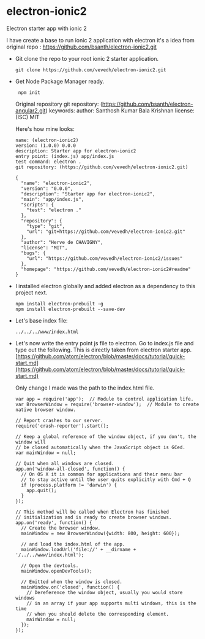 # electron-ionic2
Electron starter app with ionic 2

I have create a base to run ionic 2 application with electron it's a idea  from original repo : https://github.com/bsanth/electron-ionic2.git

* Git clone the repo to your root ionic 2 starter application.

    ```git clone https://github.com/vevedh/electron-ionic2.git```
* Get Node Package Manager ready.

    ``` npm init```
    
    
    Original repository
    git repository: (https://github.com/bsanth/electron-angular2.git) 
    keywords: 
    author: Santhosh Kumar Bala Krishnan
    license: (ISC) MIT
    
    
    Here's how mine looks:
    
    ```
    name: (electron-ionic2) 
    version: (1.0.0) 0.0.0
    description: Starter app for electron-ionic2
    entry point: (index.js) app/index.js
    test command: electron .
    git repository: (https://github.com/vevedh/electron-ionic2.git) 
    
    {
      "name": "electron-ionic2",
      "version": "0.0.0",
      "description": "Starter app for electron-ionic2",
      "main": "app/index.js",
      "scripts": {
        "test": "electron ."
      },
      "repository": {
        "type": "git",
        "url": "git+https://github.com/vevedh/electron-ionic2.git"
      },
      "author": "Herve de CHAVIGNY",
      "license": "MIT",
      "bugs": {
        "url": "https://github.com/vevedh/electron-ionic2/issues"
      },
      "homepage": "https://github.com/vevedh/electron-ionic2#readme"
    }
    ```
    

* I installed electron globally and added electron as a dependency to this project next.

    ```
    npm install electron-prebuilt -g
    npm install electron-prebuilt --save-dev
    ```

* Let's base index file:

    ```
    ../../../www/index.html
    ```
* Let's now write the entry point js file to electron. Go to index.js file and type out the following. This is directly taken from electron starter app. [https://github.com/atom/electron/blob/master/docs/tutorial/quick-start.md](https://github.com/atom/electron/blob/master/docs/tutorial/quick-start.md)

    Only change I made was the path to the index.html file. 

    ```
    var app = require('app');  // Module to control application life.
    var BrowserWindow = require('browser-window');  // Module to create native browser window.
    
    // Report crashes to our server.
    require('crash-reporter').start();
    
    // Keep a global reference of the window object, if you don't, the window will
    // be closed automatically when the JavaScript object is GCed.
    var mainWindow = null;
    
    // Quit when all windows are closed.
    app.on('window-all-closed', function() {
      // On OS X it is common for applications and their menu bar
      // to stay active until the user quits explicitly with Cmd + Q
      if (process.platform != 'darwin') {
        app.quit();
      }
    });
    
    // This method will be called when Electron has finished
    // initialization and is ready to create browser windows.
    app.on('ready', function() {
      // Create the browser window.
      mainWindow = new BrowserWindow({width: 800, height: 600});
    
      // and load the index.html of the app.
      mainWindow.loadUrl('file://' + __dirname + '/../../www/index.html');
    
      // Open the devtools.
      mainWindow.openDevTools();
    
      // Emitted when the window is closed.
      mainWindow.on('closed', function() {
        // Dereference the window object, usually you would store windows
        // in an array if your app supports multi windows, this is the time
        // when you should delete the corresponding element.
        mainWindow = null;
      });
    });
    ```
    